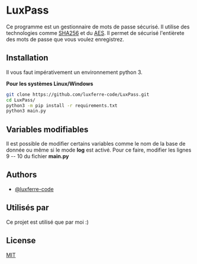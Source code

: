 
# LuxPass

Ce programme est un gestionnaire de mots de passe sécurisé. Il utilise des technologies comme [SHA256](https://fr.wikipedia.org/wiki/SHA-2) et du [AES](https://fr.wikipedia.org/wiki/Advanced_Encryption_Standard). Il permet de sécurisé l'entièrete des mots de passe que vous voulez enregistrez.


## Installation

Il vous faut impérativement un environnement python 3.

**Pour les systèmes Linux/Windows**
```bash
git clone https://github.com/luxferre-code/LuxPass.git
cd LuxPass/
python3 -m pip install -r requirements.txt
python3 main.py
```
    
## Variables modifiables

Il est possible de modifier certains variables comme le nom de la base de donnée ou même si le mode __log__ est activé. Pour ce faire, modifier les lignes 9 -- 10 du fichier **main.py**


## Authors

- [@luxferre-code](https://www.github.com/luxferre-code)


## Utilisés par

Ce projet est utilisé que par moi :)


## License

[MIT](https://choosealicense.com/licenses/mit/)

